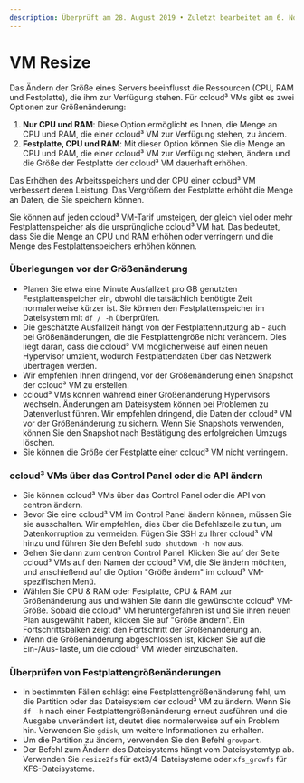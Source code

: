 ```yaml
---
description: Überprüft am 28. August 2019 • Zuletzt bearbeitet am 6. November 2023
---
```


# VM Resize

Das Ändern der Größe eines Servers beeinflusst die Ressourcen (CPU, RAM und Festplatte), die ihm zur Verfügung stehen. Für ccloud³ VMs gibt es zwei Optionen zur Größenänderung:

1. **Nur CPU und RAM**: Diese Option ermöglicht es Ihnen, die Menge an CPU und RAM, die einer ccloud³ VM zur Verfügung stehen, zu ändern.
2. **Festplatte, CPU und RAM**: Mit dieser Option können Sie die Menge an CPU und RAM, die einer ccloud³ VM zur Verfügung stehen, ändern und die Größe der Festplatte der ccloud³ VM dauerhaft erhöhen.

Das Erhöhen des Arbeitsspeichers und der CPU einer ccloud³ VM verbessert deren Leistung. Das Vergrößern der Festplatte erhöht die Menge an Daten, die Sie speichern können.

Sie können auf jeden ccloud³ VM-Tarif umsteigen, der gleich viel oder mehr Festplattenspeicher als die ursprüngliche ccloud³ VM hat. Das bedeutet, dass Sie die Menge an CPU und RAM erhöhen oder verringern und die Menge des Festplattenspeichers erhöhen können.



### Überlegungen vor der Größenänderung

* Planen Sie etwa eine Minute Ausfallzeit pro GB genutzten Festplattenspeicher ein, obwohl die tatsächlich benötigte Zeit normalerweise kürzer ist. Sie können den Festplattenspeicher im Dateisystem mit `df / -h` überprüfen.
* Die geschätzte Ausfallzeit hängt von der Festplattennutzung ab - auch bei Größenänderungen, die die Festplattengröße nicht verändern. Dies liegt daran, dass die ccloud³ VM möglicherweise auf einen neuen Hypervisor umzieht, wodurch Festplattendaten über das Netzwerk übertragen werden.
* Wir empfehlen Ihnen dringend, vor der Größenänderung einen Snapshot der ccloud³ VM zu erstellen.
* ccloud³ VMs können während einer Größenänderung Hypervisors wechseln. Änderungen am Dateisystem können bei Problemen zu Datenverlust führen. Wir empfehlen dringend, die Daten der ccloud³ VM vor der Größenänderung zu sichern. Wenn Sie Snapshots verwenden, können Sie den Snapshot nach Bestätigung des erfolgreichen Umzugs löschen.
* Sie können die Größe der Festplatte einer ccloud³ VM nicht verringern.



### ccloud³ VMs über das Control Panel oder die API ändern

* Sie können ccloud³ VMs über das Control Panel oder die API von centron ändern.
* Bevor Sie eine ccloud³ VM im Control Panel ändern können, müssen Sie sie ausschalten. Wir empfehlen, dies über die Befehlszeile zu tun, um Datenkorruption zu vermeiden. Fügen Sie SSH zu Ihrer ccloud³ VM hinzu und führen Sie den Befehl `sudo shutdown -h now` aus.
* Gehen Sie dann zum centron Control Panel. Klicken Sie auf der Seite ccloud³ VMs auf den Namen der ccloud³ VM, die Sie ändern möchten, und anschießend auf die Option "Größe ändern" im ccloud³ VM-spezifischen Menü.
* Wählen Sie CPU & RAM oder Festplatte, CPU & RAM zur Größenänderung aus und wählen Sie dann die gewünschte ccloud³ VM-Größe. Sobald die ccloud³ VM heruntergefahren ist und Sie ihren neuen Plan ausgewählt haben, klicken Sie auf "Größe ändern". Ein Fortschrittsbalken zeigt den Fortschritt der Größenänderung an.
* Wenn die Größenänderung abgeschlossen ist, klicken Sie auf die Ein-/Aus-Taste, um die ccloud³ VM wieder einzuschalten.

### Überprüfen von Festplattengrößenänderungen

* In bestimmten Fällen schlägt eine Festplattengrößenänderung fehl, um die Partition oder das Dateisystem der ccloud³ VM zu ändern. Wenn Sie `df -h` nach einer Festplattengrößenänderung erneut ausführen und die Ausgabe unverändert ist, deutet dies normalerweise auf ein Problem hin. Verwenden Sie `gdisk`, um weitere Informationen zu erhalten.
* Um die Partition zu ändern, verwenden Sie den Befehl `growpart`.
* Der Befehl zum Ändern des Dateisystems hängt vom Dateisystemtyp ab. Verwenden Sie `resize2fs` für ext3/4-Dateisysteme oder `xfs_growfs` für XFS-Dateisysteme.
